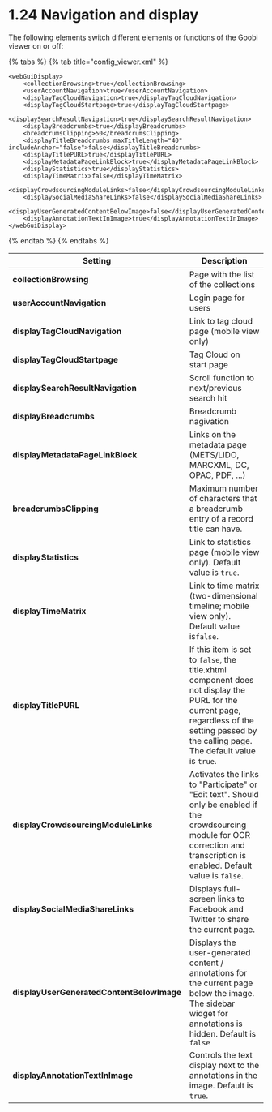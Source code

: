 # 1.24 Navigation and display

The following elements switch different elements or functions of the Goobi viewer on or off:

{% tabs %}
{% tab title="config_viewer.xml" %}
```markup
<webGuiDisplay>
    <collectionBrowsing>true</collectionBrowsing>
    <userAccountNavigation>true</userAccountNavigation>
    <displayTagCloudNavigation>true</displayTagCloudNavigation>
    <displayTagCloudStartpage>true</displayTagCloudStartpage>
    <displaySearchResultNavigation>true</displaySearchResultNavigation>
    <displayBreadcrumbs>true</displayBreadcrumbs>
    <breadcrumsClipping>50</breadcrumsClipping>
    <displayTitleBreadcrumbs maxTitleLength="40" includeAnchor="false">false</displayTitleBreadcrumbs>
    <displayTitlePURL>true</displayTitlePURL>
    <displayMetadataPageLinkBlock>true</displayMetadataPageLinkBlock>
    <displayStatistics>true</displayStatistics>
    <displayTimeMatrix>false</displayTimeMatrix>
    <displayCrowdsourcingModuleLinks>false</displayCrowdsourcingModuleLinks>
    <displaySocialMediaShareLinks>false</displaySocialMediaShareLinks>
    <displayUserGeneratedContentBelowImage>false</displayUserGeneratedContentBelowImage>
    <displayAnnotationTextInImage>true</displayAnnotationTextInImage>
</webGuiDisplay>
```
{% endtab %}
{% endtabs %}

| **Setting**                               | Description                                                                                                                                                                                  |
| ----------------------------------------- | -------------------------------------------------------------------------------------------------------------------------------------------------------------------------------------------- |
| **collectionBrowsing**                    | Page with the list of the collections                                                                                                                                                        |
| **userAccountNavigation**                 | Login page for users                                                                                                                                                                         |
| **displayTagCloudNavigation**             | Link to tag cloud page (mobile view only)                                                                                                                                                    |
| **displayTagCloudStartpage**              | Tag Cloud on start page                                                                                                                                                                      |
| **displaySearchResultNavigation**         | Scroll function to next/previous search hit                                                                                                                                                  |
| **displayBreadcrumbs**                    | Breadcrumb nagivation                                                                                                                                                                        |
| **displayMetadataPageLinkBlock**          | Links on the metadata page (METS/LIDO, MARCXML, DC, OPAC, PDF, ...)                                                                                                                          |
| **breadcrumbsClipping**                   | Maximum number of characters that a breadcrumb entry of a record title can have.                                                                                                             |
| **displayStatistics**                     | Link to statistics page (mobile view only). Default value is `true`.                                                                                                                         |
| **displayTimeMatrix**                     | Link to time matrix (two-dimensional timeline; mobile view only). Default value is`false`.                                                                                                   |
| **displayTitlePURL**                      | If this item is set to `false`, the title.xhtml component does not display the PURL for the current page, regardless of the setting passed by the calling page. The default value is `true`. |
| **displayCrowdsourcingModuleLinks**       | Activates the links to "Participate" or "Edit text". Should only be enabled if the crowdsourcing module for OCR correction and transcription is enabled. Default value is `false`.           |
| **displaySocialMediaShareLinks**          | Displays full-screen links to Facebook and Twitter to share the current page.                                                                                                                |
| **displayUserGeneratedContentBelowImage** | Displays the user-generated content / annotations for the current page below the image. The sidebar widget for annotations is hidden. Default is `false`                                     |
| **displayAnnotationTextInImage**          | Controls the text display next to the annotations in the image. Default is `true`.                                                                                                           |

